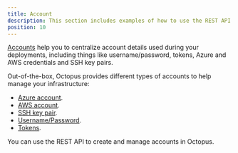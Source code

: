 ```yaml
---
title: Account
description: This section includes examples of how to use the REST API to create and manage accounts in Octopus.
position: 10
---
```


[Accounts](https://g.octopushq.com/OnboardingAccountsLearnMore) help you to centralize account details used during your deployments, including things like username/password, tokens, Azure and AWS credentials and SSH key pairs. 

Out-of-the-box, Octopus provides different types of accounts to help manage your infrastructure:
- [Azure account](/docs/infrastructure/deployment-targets/azure/index.md).
- [AWS account](/docs/infrastructure/deployment-targets/aws/index.md).
- [SSH key pair](/docs/infrastructure/deployment-targets/linux/ssh-key-pair.md).
- [Username/Password](/docs/infrastructure/deployment-targets/username-and-password.md).
- [Tokens](/docs/infrastructure/deployment-targets/tokens.md). 

You can use the REST API to create and manage accounts in Octopus.